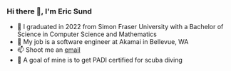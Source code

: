 ### Hi there 👋, I'm Eric Sund

- 🔭 I graduated in 2022 from Simon Fraser University with a Bachelor of Science in Computer Science and Mathematics
- 💼 My job is a software engineer at Akamai in Bellevue, WA
- 📫 Shoot me an [email](mailto:epsund@gmail.com)
- 🥅 A goal of mine is to get PADI certified for scuba diving

<!--
**ericsund/ericsund** is a ✨ _special_ ✨ repository because its `README.md` (this file) appears on your GitHub profile.

Here are some ideas to get you started:

- 🔭 I’m currently working on ...
- 🌱 I’m currently learning ...
- 👯 I’m looking to collaborate on ...
- 🤔 I’m looking for help with ...
- 💬 Ask me about ...
- 📫 How to reach me: ...
- 😄 Pronouns: ...
- ⚡ Fun fact: ...
-->

